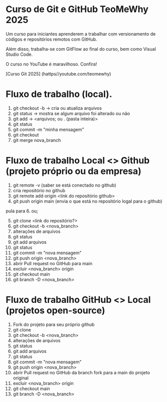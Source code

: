 # Curso de Git e GitHub TeoMeWhy 2025

Um curso para iniciantes aprenderem a trabalhar com versionamento de códigos e repositórios remotos com GitHub.

Além disso, trabalha-se com GitFlow ao final do curso, bem como Visual Studio Code.

O curso no YouTube é maravilhoso. Confira!

[Curso Git 2025] (hattps//youtube.com/teomewhy)

# Fluxo de trabalho (local).

1. git checkout -b	-> cria ou atualiza arquivos
2. git status		-> mostra se algum arquivo foi alterado ou não
3. git add		-> <arquivos; ou . (pasta inteira)>
4. git status
5. git commit -m "minha mensagem"
6. git checkout <branch>
7. git merge nova_branch

# Fluxo de trabalho Local <> Github (projeto próprio ou da empresa)
1. git remote -v (saber se está conectado no github)
2. cria repositório no github
3. git remote add origin <link do repositório github>
4. git push origin main (envia o que está no repositório logal para o github)

pula para 6. ou;

5. git clone <link do repositório?>
6. git checkout -b <nova_branch>
7. alterações de arquivos
8. git status
9. git add arquivos
10. git status
11. git commit -m "nova mensagem"
12. git push origin <nova_branch>
13. abrir Pull request no GitHub para main
14. excluir <nova_branch> origin
15. git checkout main
16. git branch -D <nova_branch>

# Fluxo de trabalho GitHub <> Local (projetos open-source)
1. Fork do projeto para seu próprio github
2. git clone
3. git checkout -b <nova_branch>
4. alterações de arquivos
5. git status
6. git add arquivos
7. git status
8. git commit -m "nova mensagem"
9. git push origin <nova_branch>
10. abrir Pull request no GitHub da branch fork para a main do projeto original
11. excluir <nova_branch> origin
12. git checkout main
13. git branch -D <nova_branch>
